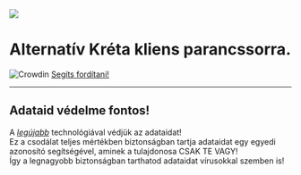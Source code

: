 <img src="https://github.com/naplika/kliens/assets/82440273/0d6a53a0-8a31-4686-bf54-9662fb8d1dc9">

<h1>Alternatív Kréta kliens parancssorra.</h1>

![Crowdin](https://badges.crowdin.net/naplika/localized.svg)
[Segíts fordítani!](https://crowdin.com/project/naplika)

<hr>

## Adataid védelme fontos!

A [*legújabb*](https://github.com/Delta-Trolling-Technologies/FuckMyBytes) technológiával védjük az adataidat!<br>
Ez a csodálat teljes mértékben biztonságban tartja adataidat egy egyedi azonosító segítségével, aminek a tulajdonosa CSAK TE VAGY!<br>
Így a legnagyobb biztonságban tarthatod adataidat vírusokkal szemben is!
